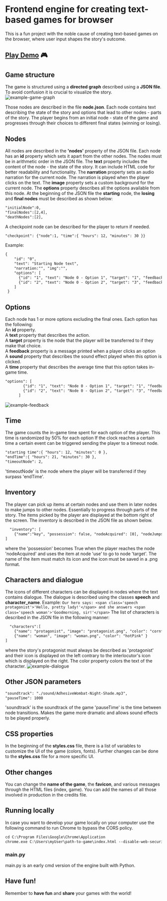 # Frontend engine for creating text-based games for browser
This is a fun project with the noble cause of creating text-based games on the browser, where user input shapes the story's outcome.
## [Play Demo](https://chatzakis.github.io/frondend-engine-for-text-based-games/) 🎮

## Game structure
The game is structured using a **directed graph** described using a **JSON file**. To avoid confusion it is crucial to visualize the story.
![example-game-graph](https://github.com/chatzakis/frondend-engine-for-text-based-games/assets/122749336/6150aadf-60e3-465d-a23a-5724604dada4)

Those nodes are described in the file **node.json**. Each node contains text describing the state of the story and options that lead to other nodes - parts of the story. 
The player begins from an initial node - state of the game and progresses through their choices to different final states (winning or losing).

## Nodes
All nodes are described in the **'nodes'** property of the JSON file. Each node has an **id** property which sets it apart from the other nodes. 
The nodes must be in arithmetic order in the JSON file. 
The **text** property includes the content of the node - the state of the story. It can include HTML code for better readability and functionality.
The **narration** property sets an audio narration for the current node. The narration is played when the player clicks on the text. 
The **image** property sets a custom background for the current node. 
The **options** property describes all the options available from this node.
At the beginning of the JSON file the **starting** node, the **losing** and **final nodes** must be described as shown below: <br>
```html
"initialNode":0,
"finalNodes":[2,4],
"deathNodes":[2],
```
A checkpoint node can be described for the player to return if needed.
```html
"checkpoint": {"node":1, "time":{ "hours": 12, "minutes": 30 }}
```
Example:<br>
```html
{
    "id": "0",
    "text": "Starting Node text",
    "narration:"", "img":"",
    "options": [
      {"id": "1", "text": "Node 0 - Option 1", "target": "1", "feedback":"This option has feedback", "sound":"", "time":"5"},
      {"id": "2", "text": "Node 0 - Option 2", "target": "3", "feedback":"", "sound":"", "time":"5"}
    ]
 }
```
## Options
Each node has 1 or more options excluding the final ones. Each option has the following: <br>
An **id** property.<br>
A **text** property that describes the action.<br>
A **target** property is the node that the player will be transferred to if they make that choice.<br>
A **feedback** property is a message printed when a player clicks an option<br>
A **sound** property that describes the sound effect played when this option is clicked.<br>
A **time** property that describes the average time that this option takes in-game time.<br>
```html
"options": [
        {"id": "1", "text": "Node 0 - Option 1", "target": "1", "feedback":"This option has feedback", "sound":"", "time":"5"},
        {"id": "2", "text": "Node 0 - Option 2", "target": "3", "feedback":"", "sound":"", "time":"5"}
      ]
```
![example-feedback](https://github.com/chatzakis/frondend-engine-for-text-based-games/assets/122749336/2e95ee90-de8a-47f2-b4a1-c234dfde1544)
## Time
The game counts the in-game time spent for each option of the player. This time is randomized by 50% for each option 
If the clock reaches a certain time a certain event can be triggered sending the player to a timeout node.
```html
"starting time":{ "hours": 12, "minutes": 0 },
"endTime":{ "hours": 21, "minutes": 30 },
"timeoutNode": 2,
```
'timeoutNode' is the node where the player will be transferred if they surpass 'endTime'.

## Inventory
The player can pick up items at certain nodes and use them in later nodes to make jumps to other nodes. Essentially to progress through parts of the story. 
The items picked by the player are displayed at the bottom right of the screen.
The inventory is described in the JSON file as shown below.<br>
```html
  "inventory": [
    {"name":"key", "possession": false, "nodeAcquired": [0], "nodeJumps": [{"use":3, "target": 5}]}
]
```
where the 'possession' becomes True when the player reaches the node 'nodeAcquired' and uses the item at node 'use' to go to node 'target'. 
The name of the item must match its icon and the icon must be saved in a .png format.

## Characters and dialogue
The icons of different characters can be displayed in nodes where the text contains dialogue. The dialogue is described using the classes **speech** and **character_name**.
Example: ```Our hero says: <span class='speech protagonist'>'Hello, pretty lady!'</span> and she answers <span class='speech woman'>'Goodmorning, sir!'</span>```
The list of characters is described in the JSON file in the following manner:<br>
```html
  "characters":[
    {"name": "protagonist", "image": "protagonist.png", "color": "cornflowerBlue" },
    {"name": "woman", "image": "woman.png", "color": "hotPink" }
]
```
  where the story's protagonist must always be described as 'protagonist' and their icon is displayed on the left contrary to the interlocutor's icon which is displayed on the right.
  The color property colors the text of the character.
  ![example-dialogue](https://github.com/chatzakis/frondend-engine-for-text-based-games/assets/122749336/ee9730f2-6815-4c31-9c7f-6eb10d045335)

  ## Other JSON parameters
  ```html
  "soundtrack": "./sound/AdhesiveWombat-Night-Shade.mp3",
  "pauseTime": 1000
```
'soundtrack' is the soundtrack of the game 
'pauseTime' is the time between node transitions. Makes the game more dramatic and allows sound effects to be played properly.

## CSS properties
In the beginning of the **styles.css** file, there is a list of variables to customize the UI of the game (colors, fonts).
Further changes can be done to the **styles.css** file for a more specific UI.

## Other changes
You can change the **name of the game**, the **favicon**, and various messages through the HTML files (index, game). 
You can add the names of all those involved in production in the credits file.

## Running locally
In case you want to develop your game locally on your computer use the following command to run Chrome to bypass the CORS policy.
```html
cd C:\Program Files\Google\Chrome\Application
chrome.exe C:\Users\myUser\path-to-game\index.html --disable-web-security --disable-gpu --user-data-dir=~/chromeTemp
```
### main.py
main.py is an early cmd version of the engine built with Python.

## Have fun!
Remember to **have fun** and **share** your games with the world! 
  
